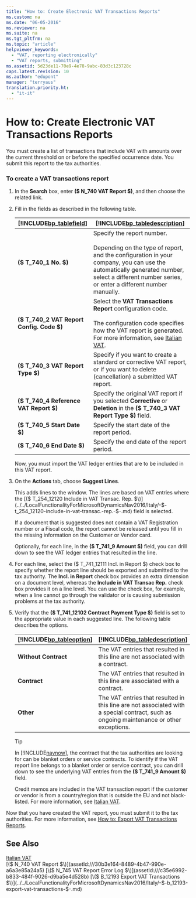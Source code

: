 ```yaml
---
title: "How to: Create Electronic VAT Transactions Reports"
ms.custom: na
ms.date: "06-05-2016"
ms.reviewer: na
ms.suite: na
ms.tgt_pltfrm: na
ms.topic: "article"
helpviewer_keywords: 
  - "VAT, reporting electronically"
  - "VAT reports, submitting"
ms.assetid: 5d23de11-70e9-4e78-9abc-83d3c123728c
caps.latest.revision: 10
ms.author: "edupont"
manager: "terryaus"
translation.priority.ht: 
  - "it-it"
---
```

# How to: Create Electronic VAT Transactions Reports
You must create a list of transactions that include VAT with amounts over the current threshold on or before the specified occurrence date. You submit this report to the tax authorities.  
  
### To create a VAT transactions report  
  
1.  In the **Search** box, enter **\($ N\_740 VAT Report $\)**, and then choose the related link.  
  
2.  Fill in the fields as described in the following table.  
  
    |[!INCLUDE[bp_tablefield](../../ApplicationDesign/includes/bp_tablefield_md.md)]|[!INCLUDE[bp_tabledescription](../../ApplicationDesign/includes/bp_tabledescription_md.md)]|  
    |---------------------------------|---------------------------------------|  
    |**\($ T\_740\_1 No. $\)**|Specify the report number.<br /><br /> Depending on the type of report, and the configuration in your company, you can use the automatically generated number, select a different number series, or enter a different number manually.|  
    |**\($ T\_740\_2 VAT Report Config. Code $\)**|Select the **VAT Transactions Report** configuration code.<br /><br /> The configuration code specifies how the VAT report is generated. For more information, see [Italian VAT](../../LocalFunctionalityForMicrosoftDynamicsNav2016/Italy/italian-vat.md).|  
    |**\($ T\_740\_3 VAT Report Type $\)**|Specify if you want to create a standard or corrective VAT report, or if you want to delete \(cancellation\) a submitted VAT report.|  
    |**\($ T\_740\_4 Reference VAT Report $\)**|Specify the original VAT report if you selected **Corrective** or **Deletion** in the **\($ T\_740\_3 VAT Report Type $\)** field.|  
    |**\($ T\_740\_5 Start Date $\)**|Specify the start date of the report period.|  
    |**\($ T\_740\_6 End Date $\)**|Specify the end date of the report period.|  
  
     Now, you must import the VAT ledger entries that are to be included in this VAT report.  
  
3.  On the **Actions** tab, choose **Suggest Lines**.  
  
     This adds lines to the window. The lines are based on VAT entries where the [\($ T\_254\_12120 Include in VAT Transac. Rep. $\)](../../LocalFunctionalityForMicrosoftDynamicsNav2016/Italy/-$-t_254_12120-include-in-vat-transac.-rep.-$-.md) field is selected.  
  
     If a document that is suggested does not contain a VAT Registration number or a Fiscal code, the report cannot be released until you fill in the missing information on the Customer or Vendor card.  
  
     Optionally, for each line, in the **\($ T\_741\_9 Amount $\)** field, you can drill down to see the VAT ledger entries that resulted in the line.  
  
4.  For each line, select the \($ T\_741\_12111 Incl. in Report $\) check box to specify whether the report line should be exported and submitted to the tax authority. The **Incl. in Report** check box provides an extra dimension on a document level, whereas the **Include in VAT Transac Rep.** check box provides it on a line level. You can use the check box, for example, when a line cannot go through the validator or is causing submission problems at the tax authority.  
  
5.  Verify that the **\($ T\_741\_12102 Contract Payment Type $\)** field is set to the appropriate value in each suggested line. The following table describes the options.  
  
    |[!INCLUDE[bp_tableoption](../../ApplicationDesign/includes/bp_tableoption_md.md)]|[!INCLUDE[bp_tabledescription](../../ApplicationDesign/includes/bp_tabledescription_md.md)]|  
    |----------------------------------|---------------------------------------|  
    |**Without Contract**|The VAT entries that resulted in this line are not associated with a contract.|  
    |**Contract**|The VAT entries that resulted in this line are associated with a contract.|  
    |**Other**|The VAT entries that resulted in this line are not associated with a special contract, such as ongoing maintenance or other exceptions.|  
  
    > [!TIP]  
    >  In [!INCLUDE[navnow](../../ApplicationDesign/includes/navnow_md.md)], the contract that the tax authorities are looking for can be blanket orders or service contracts. To identify if the VAT report line belongs to a blanket order or service contract, you can drill down to see the underlying VAT entries from the **\($ T\_741\_9 Amount $\)** field.  
  
     Credit memos are included in the VAT transaction report if the customer or vendor is from a country\/region that is outside the EU and not black\-listed. For more information, see [Italian VAT](../../LocalFunctionalityForMicrosoftDynamicsNav2016/Italy/italian-vat.md).  
  
 Now that you have created the VAT report, you must submit it to the tax authorities. For more information, see [How to: Export VAT Transactions Reports](../../LocalFunctionalityForMicrosoftDynamicsNav2016/Italy/how-to-export-vat-transactions-reports.md).  
  
## See Also  
 [Italian VAT](../../LocalFunctionalityForMicrosoftDynamicsNav2016/Italy/italian-vat.md)   
 [\($ N\_740 VAT Report $\)](assetId:///30b3e164-8489-4b47-990e-a6a3e85a24a5)   
 [\($ N\_745 VAT Report Error Log $\)](assetId:///c35e6992-b833-484f-9026-d9ba5e4d528b)   
 [\($ B\_12193 Export VAT Transactions $\)](../../LocalFunctionalityForMicrosoftDynamicsNav2016/Italy/-$-b_12193-export-vat-transactions-$-.md)